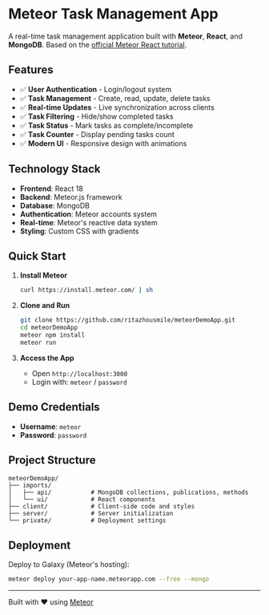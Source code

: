# Meteor Task Management App

A real-time task management application built with **Meteor**, **React**, and **MongoDB**. Based on the [official Meteor React tutorial](https://docs.meteor.com/tutorials/react/#create-task-component).

## Features

- ✅ **User Authentication** - Login/logout system
- ✅ **Task Management** - Create, read, update, delete tasks
- ✅ **Real-time Updates** - Live synchronization across clients
- ✅ **Task Filtering** - Hide/show completed tasks
- ✅ **Task Status** - Mark tasks as complete/incomplete
- ✅ **Task Counter** - Display pending tasks count
- ✅ **Modern UI** - Responsive design with animations

## Technology Stack

- **Frontend**: React 18
- **Backend**: Meteor.js framework
- **Database**: MongoDB
- **Authentication**: Meteor accounts system
- **Real-time**: Meteor's reactive data system
- **Styling**: Custom CSS with gradients

## Quick Start

1. **Install Meteor**
   ```bash
   curl https://install.meteor.com/ | sh
   ```

2. **Clone and Run**
   ```bash
   git clone https://github.com/ritazhousmile/meteorDemoApp.git
   cd meteorDemoApp
   meteor npm install
   meteor run
   ```

3. **Access the App**
   - Open `http://localhost:3000`
   - Login with: `meteor` / `password`

## Demo Credentials
- **Username**: `meteor`
- **Password**: `password`

## Project Structure

```
meteorDemoApp/
├── imports/
│   ├── api/           # MongoDB collections, publications, methods
│   └── ui/            # React components
├── client/            # Client-side code and styles
├── server/            # Server initialization
└── private/           # Deployment settings
```

## Deployment

Deploy to Galaxy (Meteor's hosting):
```bash
meteor deploy your-app-name.meteorapp.com --free --mongo
```

---

Built with ❤️ using [Meteor](https://meteor.com) 